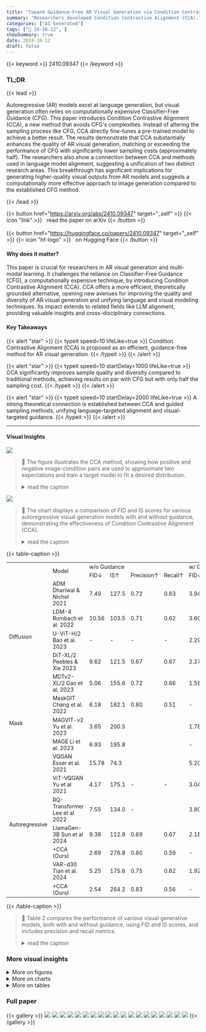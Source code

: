 ```yaml
---
title: "Toward Guidance-Free AR Visual Generation via Condition Contrastive Alignment"
summary: "Researchers developed Condition Contrastive Alignment (CCA), a novel guidance-free method for high-quality autoregressive visual generation, significantly boosting performance while slashing sampling ..."
categories: ["AI Generated"]
tags: ["🔖 24-10-12", ]
showSummary: true
date: 2024-10-12
draft: false
---
```


{{< keyword >}} 2410.09347 {{< /keyword >}}

### TL;DR


{{< lead >}}

Autoregressive (AR) models excel at language generation, but visual generation often relies on computationally expensive Classifier-Free Guidance (CFG).  This paper introduces Condition Contrastive Alignment (CCA), a new method that avoids CFG's complexities.  Instead of altering the sampling process like CFG, CCA directly fine-tunes a pre-trained model to achieve a better result.  The results demonstrate that CCA substantially enhances the quality of AR visual generation, matching or exceeding the performance of CFG with significantly lower sampling costs (approximately half).  The researchers also show a connection between CCA and methods used in language model alignment, suggesting a unification of two distinct research areas.  This breakthrough has significant implications for generating higher-quality visual outputs from AR models and suggests a computationally more effective approach to image generation compared to the established CFG method.

{{< /lead >}}


{{< button href="https://arxiv.org/abs/2410.09347" target="_self" >}}
{{< icon "link" >}} &nbsp; read the paper on arXiv
{{< /button >}}
<br><br>
{{< button href="https://huggingface.co/papers/2410.09347" target="_self" >}}
{{< icon "hf-logo" >}} &nbsp; on Hugging Face
{{< /button >}}

#### Why does it matter?
This paper is crucial for researchers in AR visual generation and multi-modal learning. It challenges the reliance on Classifier-Free Guidance (CFG), a computationally expensive technique, by introducing Condition Contrastive Alignment (CCA). CCA offers a more efficient, theoretically grounded alternative, opening new avenues for improving the quality and diversity of AR visual generation and unifying language and visual modeling techniques.  Its impact extends to related fields like LLM alignment, providing valuable insights and cross-disciplinary connections.
#### Key Takeaways

{{< alert "star" >}}
{{< typeit speed=10 lifeLike=true >}} Condition Contrastive Alignment (CCA) is proposed as an efficient, guidance-free method for AR visual generation. {{< /typeit >}}
{{< /alert >}}

{{< alert "star" >}}
{{< typeit speed=10 startDelay=1000 lifeLike=true >}} CCA significantly improves sample quality and diversity compared to traditional methods, achieving results on par with CFG but with only half the sampling cost. {{< /typeit >}}
{{< /alert >}}

{{< alert "star" >}}
{{< typeit speed=10 startDelay=2000 lifeLike=true >}} A strong theoretical connection is established between CCA and guided sampling methods, unifying language-targeted alignment and visual-targeted guidance. {{< /typeit >}}
{{< /alert >}}

------
#### Visual Insights



![](https://ai-paper-reviewer.com/2410.09347/figures_5_0.png)

> 🔼 The figure illustrates the CCA method, showing how positive and negative image-condition pairs are used to approximate two expectations and train a target model to fit a desired distribution.
> <details>
> <summary>read the caption</summary>
> Figure 2: An overview of the CCA method.
> </details>





![](https://ai-paper-reviewer.com/2410.09347/charts_1_0.png)

> 🔼 The chart displays a comparison of FID and IS scores for various autoregressive visual generation models with and without guidance, demonstrating the effectiveness of Condition Contrastive Alignment (CCA).
> <details>
> <summary>read the caption</summary>
> Figure 1: CCA significantly improves guidance-free sample quality for AR visual generative models with just one epoch of fine-tuning on the pretraining dataset.
> </details>





{{< table-caption >}}
<table id='1' style='font-size:14px'><tr><td rowspan="2"></td><td rowspan="2">Model</td><td colspan="4">w/o Guidance</td><td colspan="2">w/ Guidance</td></tr><tr><td>FID↓</td><td>IS↑</td><td>Precision↑</td><td>Recall↑</td><td>FID↓</td><td>IS↑</td></tr><tr><td rowspan="5">Diffusion</td><td>ADM Dhariwal & Nichol 2021</td><td>7.49</td><td>127.5</td><td>0.72</td><td>0.63</td><td>3.94</td><td>215.8</td></tr><tr><td>LDM-4 Rombach et al. 2022</td><td>10.56</td><td>103.5</td><td>0.71</td><td>0.62</td><td>3.60</td><td>247.7</td></tr><tr><td>U-ViT-H/2 Bao et al. 2023</td><td>-</td><td>-</td><td>-</td><td>-</td><td>2.29</td><td>263.9</td></tr><tr><td>DiT-XL/2 Peebles & Xie 2023</td><td>9.62</td><td>121.5</td><td>0.67</td><td>0.67</td><td>2.27</td><td>278.2</td></tr><tr><td>MDTv2-XL/2 Gao et al. 2023</td><td>5.06</td><td>155.6</td><td>0.72</td><td>0.66</td><td>1.58</td><td>314.7</td></tr><tr><td rowspan="3">Mask</td><td>MaskGIT Chang et al. 2022</td><td>6.18</td><td>182.1</td><td>0.80</td><td>0.51</td><td>-</td><td></td></tr><tr><td>MAGVIT-v2 Yu et al. 2023</td><td>3.65</td><td>200.5</td><td></td><td></td><td>1.78</td><td>319.4</td></tr><tr><td>MAGE Li et al. 2023</td><td>6.93</td><td>195.8</td><td></td><td></td><td>-</td><td>-</td></tr><tr><td rowspan="7">Autoregressive</td><td>VQGAN Esser et al. 2021</td><td>15.78</td><td>74.3</td><td></td><td></td><td>5.20</td><td>280.3</td></tr><tr><td>ViT-VQGAN Yu et al 2021</td><td>4.17</td><td>175.1</td><td>-</td><td>-</td><td>3.04</td><td>227.4</td></tr><tr><td>RQ-Transformer Lee et al 2022</td><td>7.55</td><td>134.0</td><td>-</td><td></td><td>3.80</td><td>323.7</td></tr><tr><td>LlamaGen-3B Sun et al 2024</td><td>9.38</td><td>112.9</td><td>0.69</td><td>0.67</td><td>2.18</td><td>263.3</td></tr><tr><td>+CCA (Ours)</td><td>2.69</td><td>276.8</td><td>0.80</td><td>0.59</td><td>-</td><td>-</td></tr><tr><td>VAR-d30 Tian et al. 2024</td><td>5.25</td><td>175.6</td><td>0.75</td><td>0.62</td><td>1.92</td><td>323.1</td></tr><tr><td>+CCA (Ours)</td><td>2.54</td><td>264.2</td><td>0.83</td><td>0.56</td><td>-</td><td></td></tr></table>{{< /table-caption >}}

> 🔼 Table 2 compares the performance of various visual generative models, both with and without guidance, using FID and IS scores, and includes precision and recall metrics.
> <details>
> <summary>read the caption</summary>
> Table 2: Model comparisons on class-conditional ImageNet 256 × 256 benchmark.
> </details>



### More visual insights

<details>
<summary>More on figures
</summary>


![](https://ai-paper-reviewer.com/2410.09347/figures_7_0.png)

> 🔼 The figure shows that CCA significantly improves the guidance-free sample quality for autoregressive visual generative models, achieving comparable performance to CFG with only one epoch of fine-tuning.
> <details>
> <summary>read the caption</summary>
> Figure 1: CCA significantly improves guidance-free sample quality for AR visual generative models with just one epoch of fine-tuning on the pretraining dataset.
> </details>



![](https://ai-paper-reviewer.com/2410.09347/figures_7_1.png)

> 🔼 The figure shows that CCA significantly improves the guidance-free sample quality for autoregressive visual generative models, achieving performance comparable to CFG with only one epoch of fine-tuning.
> <details>
> <summary>read the caption</summary>
> Figure 1: CCA significantly improves guidance-free sample quality for AR visual generative models with just one epoch of fine-tuning on the pretraining dataset.
> </details>



![](https://ai-paper-reviewer.com/2410.09347/figures_7_2.png)

> 🔼 The figure shows that CCA significantly improves the guidance-free sample quality for autoregressive visual generative models, achieving results comparable to guided sampling methods with only one epoch of fine-tuning.
> <details>
> <summary>read the caption</summary>
> Figure 1: CCA significantly improves guidance-free sample quality for AR visual generative models with just one epoch of fine-tuning on the pretraining dataset.
> </details>



![](https://ai-paper-reviewer.com/2410.09347/figures_7_3.png)

> 🔼 The figure shows a comparison of images generated by LlamaGen-L model using three different methods: without guidance, with CCA (without guidance), and with CFG (with guidance).
> <details>
> <summary>read the caption</summary>
> Figure 7: Comparison of LlamaGen-L samples generated with CCA or CFG.
> </details>



![](https://ai-paper-reviewer.com/2410.09347/figures_7_4.png)

> 🔼 The figure shows a comparison of images generated by LlamaGen-L model using three different methods: without guidance, with CCA (without guidance), and with CFG.
> <details>
> <summary>read the caption</summary>
> Figure 7: Comparison of LlamaGen-L samples generated with CCA or CFG.
> </details>



![](https://ai-paper-reviewer.com/2410.09347/figures_7_5.png)

> 🔼 The figure shows a comparison of images generated by LlamaGen-L model with and without CCA and CFG.
> <details>
> <summary>read the caption</summary>
> Figure 7: Comparison of LlamaGen-L samples generated with CCA or CFG.
> </details>



![](https://ai-paper-reviewer.com/2410.09347/figures_15_0.png)

> 🔼 The figure shows a comparison of images generated by LlamaGen-L model using three different methods: without guidance, with CCA (without guidance), and with CFG.
> <details>
> <summary>read the caption</summary>
> Figure 7: Comparison of LlamaGen-L samples generated with CCA or CFG.
> </details>



![](https://ai-paper-reviewer.com/2410.09347/figures_16_0.png)

> 🔼 The figure compares image samples generated by the VAR-d24 model using three different methods: without guidance, with CCA (without guidance), and with CFG.
> <details>
> <summary>read the caption</summary>
> Figure 8: Comparison of VAR-d24 samples generated with CCA or CFG.
> </details>



</details>



<details>
<summary>More on charts
</summary>


![](https://ai-paper-reviewer.com/2410.09347/charts_8_0.png)

> 🔼 The chart displays the FID-IS trade-offs achieved by CCA and CFG for LlamaGen-L and VAR-d24 models, demonstrating CCA's ability to control sample diversity and fidelity by adjusting its training parameter λ, similar to CFG's guidance scale.
> <details>
> <summary>read the caption</summary>
> Figure 4: CCA can achieve similar FID-IS trade-offs to CFG by adjusting training parameter λ.
> </details>


![](https://ai-paper-reviewer.com/2410.09347/charts_9_0.png)

> 🔼 The chart displays how changing the training parameter λ in Condition Contrastive Alignment (CCA) and CCA combined with Classifier-Free Guidance (CFG) affects the FID and IS scores, showing the controllable trade-off between diversity and fidelity.
> <details>
> <summary>read the caption</summary>
> Figure 5: The impact of training parameter λ on the performance of CCA+CFG.
> </details>


![](https://ai-paper-reviewer.com/2410.09347/charts_9_1.png)

> 🔼 The chart displays a comparison of FID and IS scores for LlamaGen models of various sizes trained with CCA only, CFG only, and a combination of CCA and CFG, showing that the combined approach yields the best performance.
> <details>
> <summary>read the caption</summary>
> Figure 6: Integration of CCA+CFG yields improved performance over CFG alone.
> </details>


![](https://ai-paper-reviewer.com/2410.09347/charts_18_0.png)

> 🔼 The chart shows the impact of varying hyperparameters (β for CCA, λ for CCA, and s for CFG) on the FID and IS scores, illustrating the controllable trade-off between diversity and fidelity achievable by adjusting these parameters.
> <details>
> <summary>read the caption</summary>
> Figure 9: Effect of varying β of CCA for the LlamaGen-L model. In our CCA experiments, we either fix λ = 1e3 and ablate β∈ [2, 5e – 3] (from left to right) or fix β = 0.02 and ablate λ∈ [0, 1e4]. In our CFG experiments, we ablate s ∈ [0,3].
> </details>


</details>



<details>
<summary>More on tables
</summary>


{{< table-caption >}}
<table id='3' style='font-size:14px'><tr><td>Model</td><td>FID↓</td><td>IS</td><td>sFID↓</td><td>Precision</td><td>Recall</td><td>Model</td><td>FID↓</td><td>IS</td><td>sFID↓</td><td>Precision</td><td>Recall</td></tr><tr><td>LlamaGen-L</td><td>19.00</td><td>64.7</td><td>8.78</td><td>0.61</td><td>0.67</td><td>VAR-d24</td><td>6.20</td><td>154.3</td><td>8.50</td><td>0.74</td><td>0.62</td></tr><tr><td>+DPO</td><td>61.69</td><td>30.8</td><td>44.98</td><td>0.36</td><td>0.40</td><td>+DPO</td><td>7.53</td><td>232.6</td><td>19.10</td><td>0.85</td><td>0.34</td></tr><tr><td>+Unlearn</td><td>12.22</td><td>111.6</td><td>7.99</td><td>0.66</td><td>0.64</td><td>+Unlearn</td><td>5.55</td><td>165.9</td><td>8.41</td><td>0.75</td><td>0.61</td></tr><tr><td>+CCA</td><td>3.43</td><td>288.2</td><td>7.44</td><td>0.81</td><td>0.52</td><td>+CCA</td><td>2.63</td><td>298.8</td><td>7.63</td><td>0.84</td><td>0.55</td></tr></table>{{< /table-caption >}}
> 🔼 The table compares the performance of CCA and other LLM alignment algorithms (DPO and Unlearning) on visual generation tasks, showing CCA's superior performance.
> <details>
> <summary>read the caption</summary>
> Table 3: Comparision of CCA and LLM alignment algorithms in visual generation.
> </details>

{{< table-caption >}}
<table id='3' style='font-size:14px'><tr><td>Type</td><td colspan="5">LlamaGen</td><td colspan="4">VAR</td></tr><tr><td>Model</td><td>B</td><td>L</td><td>XL</td><td>XXL</td><td>3B</td><td>d16</td><td>d20</td><td>d24</td><td>d30</td></tr><tr><td>Size</td><td>111M</td><td>343M</td><td>775M</td><td>1.4B</td><td>3.1B</td><td>310M</td><td>600M</td><td>1.0B</td><td>2.0B</td></tr><tr><td>CCA B</td><td>0.02</td><td>0.02</td><td>0.02</td><td>0.02</td><td>0.02</td><td>0.02</td><td>0.02</td><td>0.02</td><td>0.02</td></tr><tr><td>CCA 入</td><td>1000</td><td>300</td><td>1000</td><td>1000</td><td>500</td><td>50</td><td>50</td><td>100</td><td>1000</td></tr><tr><td>CCA+CFG B</td><td>0.1</td><td>0.02</td><td>0.1</td><td>0.1</td><td>0.1</td><td>-</td><td>-</td><td>-</td><td>-</td></tr><tr><td>CCA+CFG 入</td><td>1</td><td>1</td><td>1</td><td>1</td><td>1</td><td>-</td><td>-</td><td>-</td><td>-</td></tr><tr><td>Learning rate</td><td>1e-5</td><td>1e-5</td><td>1e-5</td><td>1e-5</td><td>1e-5</td><td>2e-5</td><td>2e-5</td><td>2e-5</td><td>2e-5</td></tr><tr><td>Dropout?</td><td>Yes</td><td>Yes</td><td>Yes</td><td>Yes</td><td>Yes</td><td>None</td><td>Yes</td><td>Yes</td><td>Yes</td></tr><tr><td>Batch size</td><td>256</td><td>256</td><td>256</td><td>256</td><td>256</td><td>256</td><td>256</td><td>256</td><td>256</td></tr></table>{{< /table-caption >}}
> 🔼 This table compares CCA with other guidance methods in terms of how they model the distributional gap between target and pretrained models, training loss, sampling policy, computational costs, and applicable areas.
> <details>
> <summary>read the caption</summary>
> Table 1: Comparison of CCA (ours) and guidance methods in visual generative models. Computational costs are estimated according to Dhariwal & Nichol (2021) and Ho & Salimans (2022).
> </details>

</details>


### Full paper

{{< gallery >}}
<img src="https://ai-paper-reviewer.com/2410.09347/1.png" class="grid-w50 md:grid-w33 xl:grid-w25" />
<img src="https://ai-paper-reviewer.com/2410.09347/2.png" class="grid-w50 md:grid-w33 xl:grid-w25" />
<img src="https://ai-paper-reviewer.com/2410.09347/3.png" class="grid-w50 md:grid-w33 xl:grid-w25" />
<img src="https://ai-paper-reviewer.com/2410.09347/4.png" class="grid-w50 md:grid-w33 xl:grid-w25" />
<img src="https://ai-paper-reviewer.com/2410.09347/5.png" class="grid-w50 md:grid-w33 xl:grid-w25" />
<img src="https://ai-paper-reviewer.com/2410.09347/6.png" class="grid-w50 md:grid-w33 xl:grid-w25" />
<img src="https://ai-paper-reviewer.com/2410.09347/7.png" class="grid-w50 md:grid-w33 xl:grid-w25" />
<img src="https://ai-paper-reviewer.com/2410.09347/8.png" class="grid-w50 md:grid-w33 xl:grid-w25" />
<img src="https://ai-paper-reviewer.com/2410.09347/9.png" class="grid-w50 md:grid-w33 xl:grid-w25" />
<img src="https://ai-paper-reviewer.com/2410.09347/10.png" class="grid-w50 md:grid-w33 xl:grid-w25" />
<img src="https://ai-paper-reviewer.com/2410.09347/11.png" class="grid-w50 md:grid-w33 xl:grid-w25" />
<img src="https://ai-paper-reviewer.com/2410.09347/12.png" class="grid-w50 md:grid-w33 xl:grid-w25" />
<img src="https://ai-paper-reviewer.com/2410.09347/13.png" class="grid-w50 md:grid-w33 xl:grid-w25" />
<img src="https://ai-paper-reviewer.com/2410.09347/14.png" class="grid-w50 md:grid-w33 xl:grid-w25" />
<img src="https://ai-paper-reviewer.com/2410.09347/15.png" class="grid-w50 md:grid-w33 xl:grid-w25" />
<img src="https://ai-paper-reviewer.com/2410.09347/16.png" class="grid-w50 md:grid-w33 xl:grid-w25" />
<img src="https://ai-paper-reviewer.com/2410.09347/17.png" class="grid-w50 md:grid-w33 xl:grid-w25" />
<img src="https://ai-paper-reviewer.com/2410.09347/18.png" class="grid-w50 md:grid-w33 xl:grid-w25" />
<img src="https://ai-paper-reviewer.com/2410.09347/19.png" class="grid-w50 md:grid-w33 xl:grid-w25" />
{{< /gallery >}}
